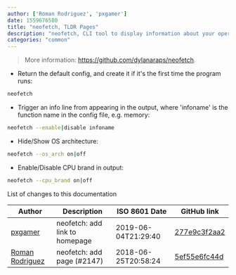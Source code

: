 ```yaml
---
author: ['Roman Rodriguez', 'pxgamer']
date: 1559676580
title: "neofetch, TLDR Pages"
description: "neofetch, CLI tool to display information about your operating system, software and hardware."
categories: "common"
---
```

> More information: <https://github.com/dylanaraps/neofetch>.

- Return the default config, and create it if it's the first time the program runs:

```bash
neofetch
```

- Trigger an info line from appearing in the output, where 'infoname' is the function name in the config file, e.g. memory:

```bash
neofetch --enable|disable infoname
```

- Hide/Show OS architecture:

```bash
neofetch --os_arch on|off
```

- Enable/Disable CPU brand in output:

```bash
neofetch --cpu_brand on|off
```
List of changes to this documentation


Author | Description | ISO 8601 Date | GitHub link
------|-----|-----|-----
[pxgamer](mailto:owzie123@gmail.com) | neofetch: add link to homepage | 2019-06-04T21:29:40 | [277e9c3f2aa2](https://github.com/tldr-pages/tldr/commit/277e9c3f2aa2c95c7b88fd13a7445f20508f0596)
[Roman Rodriguez](mailto:romanrodriguez@users.noreply.github.com) | neofetch: add page (#2147) | 2018-06-25T20:58:24 | [5ef55e6fc44d](https://github.com/tldr-pages/tldr/commit/5ef55e6fc44ddb75672469a9403e49702bc27753)

